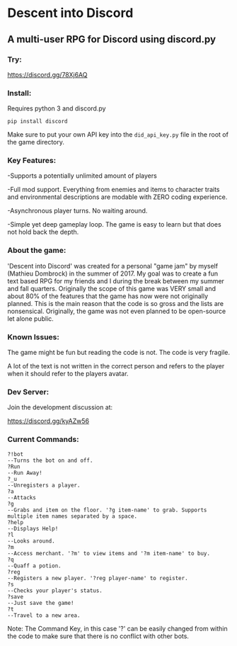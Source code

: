 # Descent into Discord
## A multi-user RPG for Discord using discord.py
 
### Try:
https://discord.gg/78Xj6AQ
### Install:
Requires python 3 and discord.py
```
pip install discord
```
Make sure to put your own API key into the ```did_api_key.py``` file in the root of the game directory.

### Key Features:
-Supports a potentially unlimited amount of players

-Full mod support. Everything from enemies and items to character traits and environmental descriptions are modable with ZERO coding experience.

-Asynchronous player turns. No waiting around. 

-Simple yet deep gameplay loop. The game is easy to learn but that does not hold back the depth. 

### About the game:
'Descent into Discord' was created for a personal "game jam" by myself (Mathieu Dombrock) in the summer of 2017. My goal was to create a fun text based RPG for my friends and I during the break between my summer and fall quarters. Originally the scope of this game was VERY small and about 80% of the features that the game has now were not originally planned. This is the main reason that the code is so gross and the lists are nonsensical. Originally, the game was not even planned to be open-source let alone public. 
 
### Known Issues:
The game might be fun but reading the code is not. The code is very fragile.
 
A lot of the text is not written in the correct person and refers to the player when it should refer to the players avatar. 
 
### Dev Server:
Join the development discussion at: 

https://discord.gg/kyAZw56

### Current Commands:

```
?!bot 
--Turns the bot on and off.
?Run 
--Run Away!
?_u 
--Unregisters a player.
?a 
--Attacks
?g 
--Grabs and item on the floor. '?g item-name' to grab. Supports multiple item names separated by a space.
?help 
--Displays Help!
?l 
--Looks around.
?m 
--Access merchant. '?m' to view items and '?m item-name' to buy.
?q 
--Quaff a potion.
?reg 
--Registers a new player. '?reg player-name' to register.
?s 
--Checks your player's status.
?save 
--Just save the game!
?t 
--Travel to a new area.
```

Note: The Command Key, in this case '?' can be easily changed from within the code to make sure that there is no conflict with other bots. 

